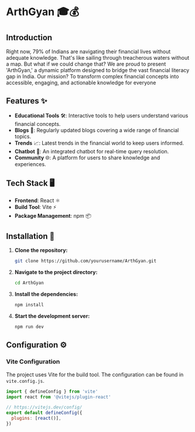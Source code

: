 # ArthGyan 🎓💰

## Introduction

Right now, 79% of Indians are navigating their financial lives without adequate knowledge. That's like sailing through treacherous waters without a map. But what if we could change that?
We are proud to present 'ArthGyan,' a dynamic platform designed to bridge the vast financial literacy gap in India. Our mission? To transform complex financial concepts into accessible, engaging, and actionable knowledge for everyone


## Features ✨

- **Educational Tools** 🛠️: Interactive tools to help users understand various financial concepts.
- **Blogs** 📝: Regularly updated blogs covering a wide range of financial topics.
- **Trends** 📈: Latest trends in the financial world to keep users informed.
- **Chatbot** 🤖: An integrated chatbot for real-time query resolution.
- **Community** 🌐: A platform for users to share knowledge and experiences.

## Tech Stack 🖥️

- **Frontend**: React ⚛️
- **Build Tool**: Vite ⚡
- **Package Management**: npm 📦

## Installation 🚀

1. **Clone the repository:**
    ```bash
    git clone https://github.com/yourusername/ArthGyan.git
    ```
2. **Navigate to the project directory:**
    ```bash
    cd ArthGyan
    ```
3. **Install the dependencies:**
    ```bash
    npm install
    ```
4. **Start the development server:**
    ```bash
    npm run dev
    ```

## Configuration ⚙️

### Vite Configuration

The project uses Vite for the build tool. The configuration can be found in `vite.config.js`.

```javascript
import { defineConfig } from 'vite'
import react from '@vitejs/plugin-react'

// https://vitejs.dev/config/
export default defineConfig({
  plugins: [react()],
})
